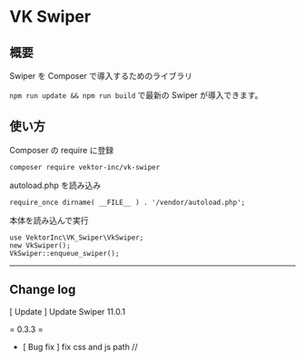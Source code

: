 # VK Swiper

## 概要

Swiper を Composer で導入するためのライブラリ

`npm run update && npm run build` で最新の Swiper が導入できます。


## 使い方

Composer の require に登録
```
composer require vektor-inc/vk-swiper
```

autoload.php を読み込み
```
require_once dirname( __FILE__ ) . '/vendor/autoload.php';
```

本体を読み込んで実行

```
use VektorInc\VK_Swiper\VkSwiper;
new VkSwiper();
VkSwiper::enqueue_swiper();
```

---

## Change log

[ Update ] Update Swiper 11.0.1

= 0.3.3 =
* [ Bug fix ] fix css and js path //
